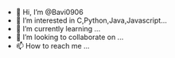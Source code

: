 - 👋 Hi, I’m @Bavi0906
- 👀 I’m interested in C,Python,Java,Javascript...
- 🌱 I’m currently learning ...
- 💞️ I’m looking to collaborate on ...
- 📫 How to reach me ...

<!---
Bavi0906/Bavi0906 is a ✨ special ✨ repository because its `README.md` (this file) appears on your GitHub profile.
You can click the Preview link to take a look at your changes.
--->
